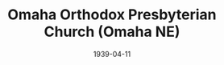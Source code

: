 ---
date: &id001 1939-04-11
end_date: null
location:
  address: null
  city: Omaha
  state: NE
minister:
- end: 1945-01-01
  name: Robert Brown
  start: 1939-01-01
  type: Pastor
- end: 1974-01-01
  name: Reginald Voorhees
  start: 1945-01-01
  type: Pastor
- end: 1979-01-01
  name: Ransom Webster Jr.
  start: 1974-01-01
  type: Pastor
- end: 1980-04-30
  name: V. Robert Nilson
  start: 1979-01-01
  type: Supply Pastor
ministers:
- Robert Brown
- Reginald Voorhees
- Ransom Webster Jr.
- V. Robert Nilson
name: Omaha Orthodox Presbyterian Church
names:
- end: 1980-04-30
  name: Omaha Orthodox Presbyterian Church
  start: 1939-04-11
origination_date: *id001
raw_data: "NEBRASKA Omaha\nOmaha Orthodox Presbyterian Church  (April 11, 1939\u2013\
  April 30, 1980)\nPastors: Robert Brown, 1939\u201345\nReginald V oorhees, 1945\u2013\
  74\nRansom Webster, Jr., 1974\u201379\nV . Robert Nilson (Supply), 1979\u201380"
received_from: null
states:
- NE
status:
  active: false
  end_date: null
  reason: null
  received_from: null
  withdrawal_to: null
title: Omaha Orthodox Presbyterian Church (Omaha NE)
year_established:
- 1939

---